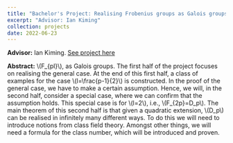 ```yaml
---
title: "Bachelor's Project: Realising Frobenius groups as Galois groups (2022)"
excerpt: "Advisor: Ian Kiming"
collection: projects
date: 2022-06-23
---
```


**Advisor:** Ian Kiming. [See project here](/files/bachelor.pdf)

**Abstract:**
\\(F_{pl}\\), as Galois groups. The first half of the project focuses on realising the general case. At the end of this first half, a class of examples for the case \\(l=\frac{p-1}{2}\\) is constructed. In the proof of the general case, we have to make a certain assumption. Hence, we will, in the second half, consider a special case, where we can confirm that the assumption holds. This special case is for \\(l=2\\), i.e., \\(F_{2p}=D_p\\). The main theorem of this second half is that given a quadratic extension, \\(D_p\\) can be realised in infinitely many different ways. To do this we will need to introduce notions from class field theory. Amongst other things, we will need a formula for the class number, which will be introduced and proven.

